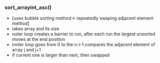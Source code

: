 ### sort_arrayint_asc()
- [uses bubble sorting method-> repeatedly swaping adjacent element method]
- takes array and its size
- outer loop creates a barrier to run, after each run the largest unsorted moves at the end position
- innter loop goes from 0 to the n-i-1 compares the adjacent element of array j and j+1 
- if current one is larger than next, then  swapped

